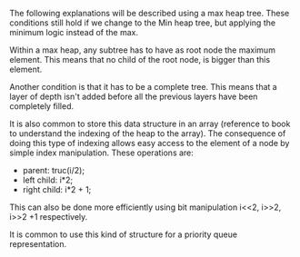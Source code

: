 The following explanations will be described using a max heap tree. These conditions still hold if we change to the Min heap tree, but applying the minimum logic instead of the max.

Within a max heap, any subtree has to have as root node the maximum element. This means that no child of the root node, is bigger than this element.

Another condition is that it has to be a complete tree. This means that a layer of depth isn't added before all the previous layers have been completely filled. 

It is also common to store this data structure in an array (reference to book to understand the indexing of the heap to the array). The consequence of doing this type of indexing allows easy access to the element of a node by simple index manipulation. These operations are:
- parent: truc(i/2);
- left child: i*2;
- right child: i*2 + 1;

This can also be done more efficiently using bit manipulation i<<2, i>>2, i>>2 +1 respectively.

It is common to use this kind of structure for a priority queue representation.

